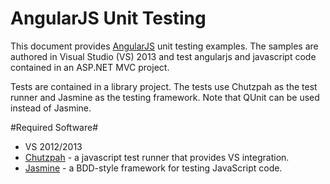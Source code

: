 # AngularJS Unit Testing #

This document provides [AngularJS](http://angularjs.org/) unit testing examples. The samples are authored in Visual Studio (VS) 2013 and test angularjs and javascript code contained in an ASP.NET MVC project.

Tests are contained in a library project. The tests use Chutzpah as the test runner and Jasmine as the testing framework. Note that QUnit can be used instead of Jasmine.

#Required Software#

- VS 2012/2013
- [Chutzpah](http://chutzpah.codeplex.com/) - a javascript test runner that provides VS integration.
- [Jasmine](http://pivotal.github.io/jasmine/) - a BDD-style framework for testing JavaScript code.

